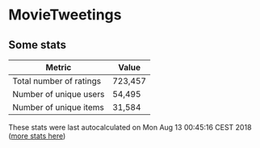 # MovieTweetings
## Some stats

Metric | Value
--- | ---
Total number of ratings                 | 723,457
Number of unique users                  | 54,495
Number of unique items                  | 31,584
These stats were last autocalculated on Mon Aug 13 00:45:16 CEST 2018  ([more stats here](./stats.md))


